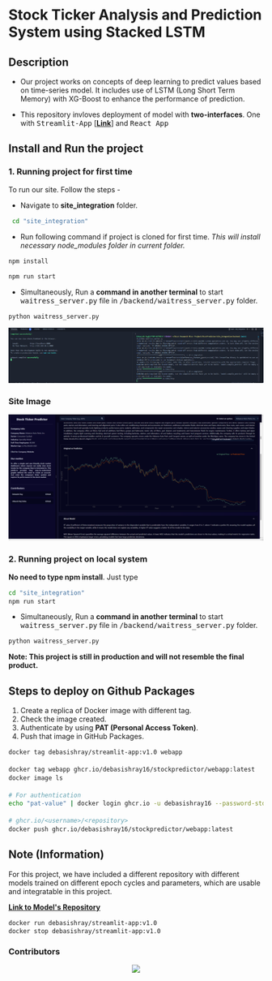 # Stock Ticker Analysis and Prediction System using Stacked LSTM

## Description

- Our project works on concepts of deep learning to predict values based on time-series model. It includes use of LSTM (Long Short Term Memory) with XG-Boost to enhance the performance of prediction.

- This repository invloves deployment of model with **two-interfaces**.
One with <kbd>Streamlit-App</kbd>  [**[Link](https://ticker-prediction-app-tpa.streamlit.app/)**] and <kbd> React App </kbd>

## Install and Run the project

### 1. Running project for first time

To run our site. Follow the steps -

- Navigate to **site_integration** folder.

```cmd
 cd "site_integration"
```

- Run following command if project is cloned for first time. *This will install necessary node_modules folder in current folder.*

```bash
npm install
```

```bash
npm run start
```

- Simultaneously, Run a **command in another terminal** to start <kbd>waitress_server.py</kbd> file in <kbd>/backend/waitress_server.py</kbd> folder.

```bash
python waitress_server.py
```

![terminal_Screenshot](assets/images/terminal_screenshot.png)

### Site Image

![website_Preview](assets/images/Website_Preview.png)

### 2. Running project on local system

**No need to type npm install**.
Just type

```bash
cd "site_integration"
npm run start
```

- Simultaneously, Run a **command in another terminal** to start <kbd>waitress_server.py</kbd> file in <kbd>/backend/waitress_server.py</kbd> folder.

```bash
python waitress_server.py
```

**Note: This project is still in production and will not resemble the final product.**

## Steps to deploy on Github Packages

1. Create a replica of Docker image with different tag.
2. Check the image created.
3. Authenticate by using **PAT (Personal Access Token)**.
4. Push that image in GitHub Packages.

```bash
docker tag debasishray/streamlit-app:v1.0 webapp

docker tag webapp ghcr.io/debasishray16/stockpredictor/webapp:latest
docker image ls

# For authentication
echo "pat-value" | docker login ghcr.io -u debasishray16 --password-stdin

# ghcr.io/<username>/<repository>
docker push ghcr.io/debasishray16/stockpredictor/webapp:latest
```

## Note (Information)

For this project, we have included a different repository with different models trained on different epoch cycles and parameters, which are usable and integratable in this project.

**<a href="https://github.com/debasishray16/Stock-Prediction-Models"> Link to Model's Repository</a>**

```shell
docker run debasishray/streamlit-app:v1.0
docker stop debasishray/streamlit-app:v1.0
```

### Contributors

<div align="center">
 <a href="https://github.com/debasishray16/StockPredictor/graphs/contributors">
   <img src="https://contrib.rocks/image?repo=debasishray16/StockPredictor" />
 </a>
</div>
